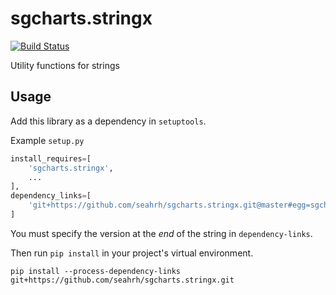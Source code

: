 # sgcharts.stringx

[![Build Status](https://travis-ci.org/seahrh/sgcharts.stringx.svg?branch=master)](https://travis-ci.org/seahrh/sgcharts.stringx)

Utility functions for strings

## Usage 

Add this library as a dependency in `setuptools`.

Example `setup.py`

```python
install_requires=[
    'sgcharts.stringx',
    ...
],
dependency_links=[
    'git+https://github.com/seahrh/sgcharts.stringx.git@master#egg=sgcharts.stringx-2.0.0'
]
```

You must specify the version at the *end* of the string in `dependency-links`.

Then run `pip install` in your project's virtual environment.

```
pip install --process-dependency-links git+https://github.com/seahrh/sgcharts.stringx.git
```
